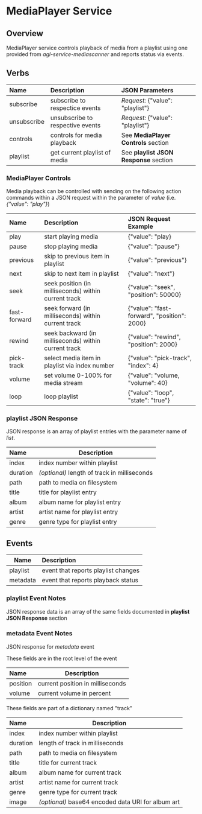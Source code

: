 # MediaPlayer Service

## Overview

MediaPlayer service controls playback of media from a playlist using one provided from
*agl-service-mediascanner* and reports status via events.

## Verbs

| Name               | Description                             | JSON Parameters                                 |
|:-------------------|:----------------------------------------|:------------------------------------------------|
| subscribe          | subscribe to respectice events          | *Request:* {"value": "playlist"}                |
| unsubscribe        | unsubscribe to respective events        | *Request:* {"value": "playlist"}                |
| controls           | controls for media playback             | See **MediaPlayer Controls** section            |
| playlist           | get current playlist of media           | See **playlist JSON Response** section          |

### MediaPlayer Controls

Media playback can be controlled with sending on the following action commands within a JSON request within
the parameter of *value* (i.e. *{"value": "play"}*)

| Name            | Description                                               | JSON Request Example                        |
|:----------------|:----------------------------------------------------------|:--------------------------------------------|
| play            | start playing media                                       | {"value": "play}                            |
| pause           | stop playing media                                        | {"value": "pause"}                          |
| previous        | skip to previous item in playlist                         | {"value": "previous"}                       |
| next            | skip to next item in playlist                             | {"value": "next"}                           |
| seek            | seek position (in milliseconds) within current track      | {"value": "seek", "position": 50000}        |
| fast-forward    | seek forward (in milliseconds) within current track       | {"value": "fast-forward", "position": 2000} |
| rewind          | seek backward (in milliseconds) within current track      | {"value": "rewind", "position": 2000}       |
| pick-track      | select media item in playlist via index number            | {"value": "pick-track", "index": 4}         |
| volume          | set volume 0-100% for media stream                        | {"value": "volume, "volume": 40}            |
| loop            | loop playlist                                             | {"value": "loop", "state": "true"}          |

### playlist JSON Response

JSON response is an array of playlist entries with the parameter name of *list*.

| Name        | Description                                     |
|:------------|-------------------------------------------------|
| index       | index number within playlist                    |
| duration    | *(optional)* length of track in milliseconds    |
| path        | path to media on filesystem                     |
| title       | title for playlist entry                        |
| album       | album name for playlist entry                   |
| artist      | artist name for playlist entry                  |
| genre       | genre type for playlist entry                   |

## Events

| Name               | Description                                  |
|--------------------|:---------------------------------------------|
| playlist           | event that reports playlist changes          |
| metadata           | event that reports playback status           |

### playlist Event Notes

JSON response data is an array of the same fields documented in **playlist JSON Response** section

### metadata Event Notes

JSON response for *metadata* event

These fields are in the root level of the event

| Name        | Description                                        |
|:------------|----------------------------------------------------|
| position    | current position in milliseconds                   |
| volume      | current volume in percent                          |

These fields are part of a dictionary named "track"

| Name        | Description                                        |
|:------------|----------------------------------------------------|
| index       | index number within playlist                       |
| duration    | length of track in milliseconds                    |
| path        | path to media on filesystem                        |
| title       | title for current track                            |
| album       | album name for current track                       |
| artist      | artist name for current track                      |
| genre       | genre type for current track                       |
| image       | *(optional)* base64 encoded data URI for album art |

